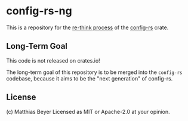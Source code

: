 # config-rs-ng

This is a repository for the
[re-think process](https://github.com/mehcode/config-rs/issues/321) of the
[config-rs](https://github.com/mehcode/config-rs/) crate.

## Long-Term Goal

This code is not released on crates.io!

The long-term goal of this repository is to be merged into the `config-rs`
codebase, because it aims to be the "next generation" of config-rs.

## License

(c) Matthias Beyer
Licensed as MIT or Apache-2.0 at your opinion.

